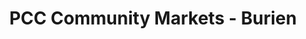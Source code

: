 ---
title: "PCC Community Markets - Burien"
url: /burien/pcc-community-markets-burien/
shop: Supermarkt
---